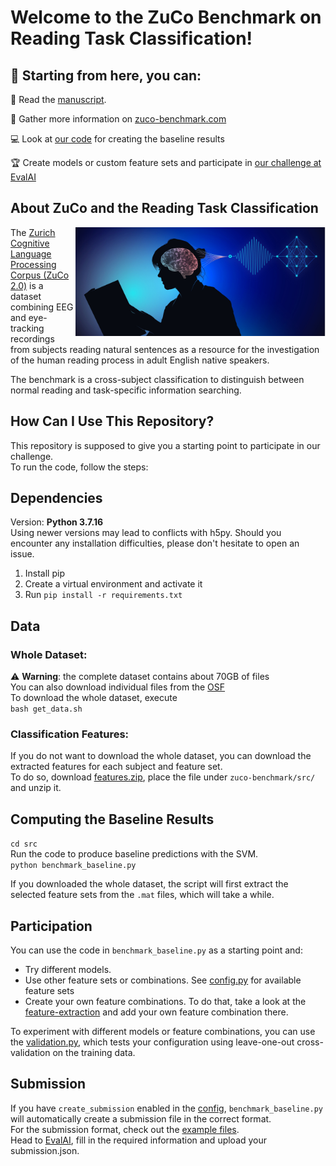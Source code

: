 # Welcome to the ZuCo Benchmark on Reading Task Classification!


## 🧭 Starting from here, you can:

📖 Read the [manuscript](https://www.frontiersin.org/articles/10.3389/fpsyg.2022.1028824/full).

:link: Gather more information on [zuco-benchmark.com](https://zuco-benchmark.github.io/zuco-benchmark/)

💻 Look at [our code](https://github.com/norahollenstein/zuco-benchmark/blob/main/src/benchmark_baseline.py) for creating the baseline results

🏆 Create models or custom feature sets and participate in [our challenge at EvalAI](https://eval.ai/web/challenges/challenge-page/2125/overview)

## About ZuCo and the Reading Task Classification

<img src="neuroimage.jpg" align="right"
      width="400" >

The [Zurich Cognitive Language Processing Corpus (ZuCo 2.0)](https://osf.io/2urht/) is a dataset combining EEG and eye-tracking recordings from subjects reading natural sentences as a resource for the investigation of the human reading process in adult English native speakers.

The benchmark is a cross-subject classification to distinguish between normal reading and task-specific information searching. 


## How Can I Use This Repository?

This repository is supposed to give you a starting point to participate in our challenge.  
To run the code, follow the steps: 

## Dependencies 
Version: **Python 3.7.16**    
Using newer versions may lead to conflicts with h5py. 
Should you encounter any installation difficulties, please don't hesitate to open an issue.  

1. Install pip 
2. Create a virtual environment and activate it
3. Run ```pip install -r requirements.txt```


## Data
### Whole Dataset:
⚠️ **Warning**: the complete dataset contains about 70GB of files  
You can also download individual files from the [OSF](https://osf.io/d7frw/)  
To download the whole dataset, execute  
```bash get_data.sh ```

### Classification Features:
If you do not want to download the whole dataset, you can download the extracted features for each subject and feature set.  
To do so, download [features.zip](https://drive.google.com/file/d/1epWpDF_l_1VBk7RK9pE9RlN3XLfaMBie/view?usp=sharing), place the file under ```zuco-benchmark/src/``` and unzip it.


## Computing the Baseline Results

```cd src ```  
Run the code to produce baseline predictions with the SVM.    
```python benchmark_baseline.py```  

If you downloaded the whole dataset, the script will first extract the selected feature sets from the ```.mat``` files, which will take a while.


## Participation

You can use the code in ```benchmark_baseline.py``` as a starting point and:
- Try different models.
- Use other feature sets or combinations. See [config.py](https://github.com/norahollenstein/zuco-benchmark/blob/main/src/config.py) for available feature sets
- Create your own feature combinations. To do that, take a look at the [feature-extraction](https://github.com/norahollenstein/zuco-benchmark/blob/06636628f08db17789d65a42836f45091affaa75/src/extract_features.py#L95C2-L95C2) and add your own feature combination there. 

To experiment with different models or feature combinations, you can use the [validation.py](https://github.com/norahollenstein/zuco-benchmark/blob/main/src/validation.py), which tests your configuration using leave-one-out cross-validation on the training data.

## Submission
If you have ```create_submission``` enabled in the [config](https://github.com/norahollenstein/zuco-benchmark/blob/main/src/config.py), ```benchmark_baseline.py``` will automatically create a submission file in the correct format.  
For the submission format, check out the [example files](https://github.com/norahollenstein/zuco-benchmark/tree/main/src/submissions).  
Head to [EvalAI](https://eval.ai/web/challenges/challenge-page/2125/submission), fill in the required information and upload your submission.json. 
